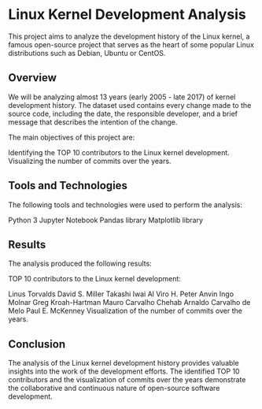 # Linux Kernel Development Analysis
This project aims to analyze the development history of the Linux kernel, a famous open-source project that serves as the heart of some popular Linux distributions such as Debian, Ubuntu or CentOS.

## Overview
We will be analyzing almost 13 years (early 2005 - late 2017) of kernel development history. The dataset used contains every change made to the source code, including the date, the responsible developer, and a brief message that describes the intention of the change.

The main objectives of this project are:

Identifying the TOP 10 contributors to the Linux kernel development.
Visualizing the number of commits over the years.
## Tools and Technologies
The following tools and technologies were used to perform the analysis:

Python 3
Jupyter Notebook
Pandas library
Matplotlib library
## Results
The analysis produced the following results:

TOP 10 contributors to the Linux kernel development:

Linus Torvalds
David S. Miller
Takashi Iwai
Al Viro
H. Peter Anvin
Ingo Molnar
Greg Kroah-Hartman
Mauro Carvalho Chehab
Arnaldo Carvalho de Melo
Paul E. McKenney
Visualization of the number of commits over the years.

## Conclusion
The analysis of the Linux kernel development history provides valuable insights into the work of the development efforts. The identified TOP 10 contributors and the visualization of commits over the years demonstrate the collaborative and continuous nature of open-source software development.
